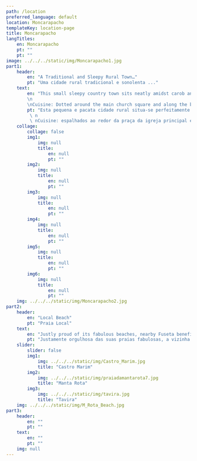 ```yaml
---
path: /location
preferred_language: default
location: Moncarapacho
templateKey: location-page
title: Moncarapacho
langTitles:
    en: Moncarapacho
    pt: ""
    pt: ""
image: ../../../static/img/Moncarapacho1.jpg
part1: 
    header: 
        en: "A Traditional and Sleepy Rural Town…"
        pt: "Uma cidade rural tradicional e sonolenta ..."
    text: 
        en: "This small sleepy country town sits neatly amidst carob and olive laden countryside under the watchful eye of the Cerro de São Miguel whose hilltop views offer tremendous panoramic vistas across swathes of central and eastern Algarve. Traditional and very much a busy working town, Moncarapacho provides for all needs with a selection of local shops and services.
        \n
        \nCuisine: Dotted around the main church square and along the busy main street, a handful of restaurants offer enticing menus, often with dish of the day options. For seafood, head to Fuzeta where the fresh daily catch is grilled at colourful unpretentious quayside eateries."
        pt: "Esta pequena e pacata cidade rural situa-se perfeitamente no meio de uma paisagem repleta de alfarrobeiras e oliveiras, sob o olhar atento do Cerro de São Miguel, cujas vistas do topo da colina oferecem vistas panorâmicas fantásticas sobre faixas do centro e leste do Algarve. Tradicional e movimentada cidade de trabalho, Moncarapacho atende a todas as necessidades com uma seleção de comércio e serviços locais.
         \ n
         \ nCuisine: espalhados ao redor da praça da igreja principal e ao longo da movimentada rua principal, vários restaurantes oferecem menus atraentes, geralmente com opções de pratos do dia. Para frutos do mar, dirija-se à Fuzeta, onde o peixe fresco do dia é grelhado em restaurantes coloridos e despretensiosos no cais."
    collage:
        collage: false
        img1: 
            img: null
            title: 
                en: null
                pt: ""
        img2: 
            img: null
            title: 
                en: null
                pt: ""
        img3: 
            img: null
            title: 
                en: null
                pt: ""
        img4: 
            img: null
            title: 
                en: null
                pt: ""
        img5: 
            img: null
            title: 
                en: null
                pt: ""
        img6: 
            img: null
            title: 
                en: null
                pt: ""
    img: ../../../static/img/Moncarapacho2.jpg
part2:
    header: 
        en: "Local Beach"
        pt: "Praia Local"
    text: 
        en: "Justly proud of its fabulous beaches, nearby Fuseta benefits from both a sheltered lagoon side beach and an extensive island beach of sun kissed sands, easily reached via short ferry crossing from the atmospheric quayside."
        pt: "Justamente orgulhosa das suas praias fabulosas, a vizinha Fuseta beneficia de uma praia protegida junto à lagoa e de uma extensa praia insular de areias banhadas pelo sol, facilmente alcançada através de uma curta travessia de ferry desde o atmosférico cais."
    slider:
        slider: false
        img1: 
            img: ../../../static/img/Castro_Marim.jpg
            title: "Castro Marim"
        img2: 
            img: ../../../static/img/praiadamantarota7.jpg
            title: "Manta Rota"
        img3: 
            img: ../../../static/img/tavira.jpg
            title: "Tavira"
    img: ../../../static/img/M_Rota_Beach.jpg
part3:
    header: 
        en: ""
        pt: ""
    text: 
        en: ""
        pt: ""
    img: null
---
```

